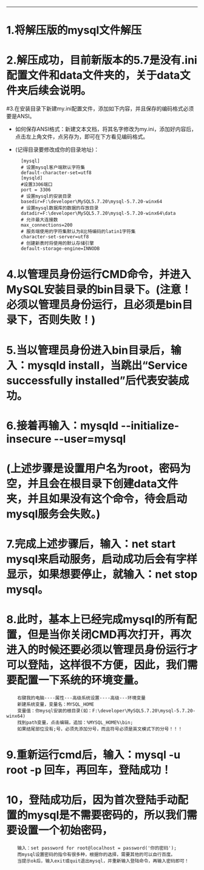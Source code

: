 
--------------------------------------------------------
# 1.将解压版的mysql文件解压

# 2.解压成功，目前新版本的5.7是没有.ini配置文件和data文件夹的，关于data文件夹后续会说明。

#3.在安装目录下新建my.ini配置文件，添加如下内容，并且保存的编码格式必须要是ANSI。
- 如何保存ANSI格式：新建文本文档，将其名字修改为my.ini，添加好内容后，点击左上角文件，点另存为，即可在下方看见编码格式。
- (记得目录要修改成你的目录地址)：

		[mysql]  
		# 设置mysql客户端默认字符集  
		default-character-set=utf8  
		[mysqld]  
		#设置3306端口  
		port = 3306  
		# 设置mysql的安装目录  
		basedir=F:\developer\MySQL5.7.20\mysql-5.7.20-winx64  
		# 设置mysql数据库的数据的存放目录  
		datadir=F:\developer\MySQL5.7.20\mysql-5.7.20-winx64\data  
		# 允许最大连接数  
		max_connections=200  
		# 服务端使用的字符集默认为8比特编码的latin1字符集  
		character-set-server=utf8  
		# 创建新表时将使用的默认存储引擎  
		default-storage-engine=INNODB
	
# 4.以管理员身份运行CMD命令，并进入MySQL安装目录的bin目录下。(注意！必须以管理员身份运行，且必须是bin目录下，否则失败！)

# 5.当以管理员身份进入bin目录后，输入：mysqld install，当跳出“Service successfully installed”后代表安装成功。

# 6.接着再输入：mysqld --initialize-insecure --user=mysql
# (上述步骤是设置用户名为root，密码为空，并且会在根目录下创建data文件夹，并且如果没有这个命令，待会启动mysql服务会失败。)

# 7.完成上述步骤后，输入：net start mysql来启动服务，启动成功后会有字样显示，如果想要停止，就输入：net stop mysql。

# 8.此时，基本上已经完成mysql的所有配置，但是当你关闭CMD再次打开，再次进入的时候还要必须以管理员身份运行才可以登陆，这样很不方便，因此，我们需要配置一下系统的环境变量。
		右键我的电脑----属性---高级系统设置----高级---环境变量
		新建系统变量，变量名：MYSQL_HOME
		变量值：你mysql安装的根目录(如：F:\developer\MySQL5.7.20\mysql-5.7.20-winx64)
		找到path变量，点击编辑，追加：%MYSQL_HOME%\bin;    
		如果结尾部位没有;号，必须先添加分号，而且符号必须是英文模式下的分号！！！

# 9.重新运行cmd后，输入：mysql -u root -p 回车，再回车，登陆成功！

# 10，登陆成功后，因为首次登陆手动配置的mysql是不需要密码的，所以我们需要设置一个初始密码，
		输入：set password for root@localhost = password('你的密码');
		而mysql设置密码的指令有很多种，根据你的选择，需要其他的可以自行百度。
		当提示ok后，输入exit或quit退出mysql，并重新输入登陆命令，再输入密码即可！
